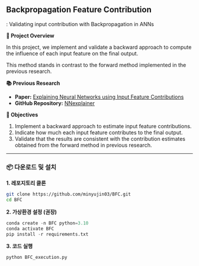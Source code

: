 ## Backpropagation Feature Contribution

: Validating input contribution with Backpropagation in ANNs 

**📌 Project Overview**

In this project, we implement and validate a backward approach to compute the influence of each input feature on the final output. 

This method stands in contrast to the forward method implemented in the previous research.

**📚 Previous Research**

- **Paper:** [Explaining Neural Networks using Input Feature Contributions](https://peerj.com/articles/cs-2802/)  
- **GitHub Repository:** [NNexplainer](https://github.com/dkumango/NNexplainer.git)

**🎯 Objectives**
1. Implement a backward approach to estimate input feature contributions.
2. Indicate how much each input feature contributes to the final output.
3. Validate that the results are consistent with the contribution estimates obtained from the forward method in previous research.

---
### 📦 다운로드 및 설치

**1. 레포지토리 클론**
```bash
git clone https://github.com/minyujin03/BFC.git
cd BFC
```

**2. 가상환경 설정 (권장)**
```python
conda create -n BFC python=3.10
conda activate BFC
pip install -r requirements.txt
```

**3. 코드 실행**
```python
python BFC_execution.py
```

